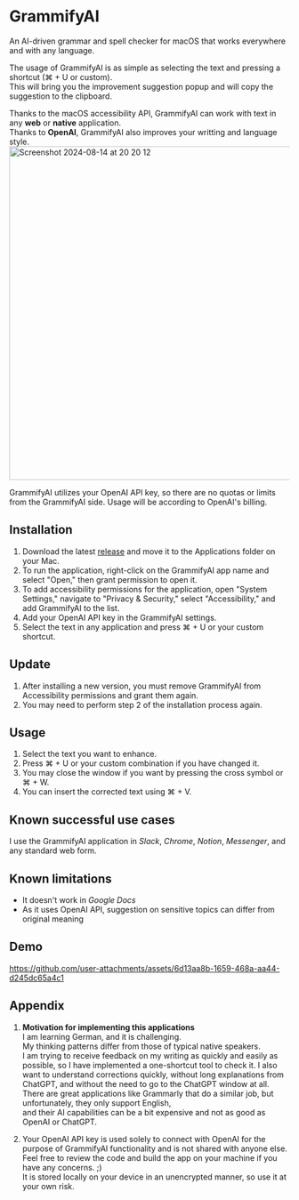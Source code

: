 # GrammifyAI

An AI-driven grammar and spell checker for macOS that works everywhere and with any language.

The usage of GrammifyAI is as simple as selecting the text and pressing a shortcut (⌘ + U or custom).  
This will bring you the improvement suggestion popup and will copy the suggestion to the clipboard.

Thanks to the macOS accessibility API, GrammifyAI can work with text in any **web** or **native** application.  
Thanks to **OpenAI**, GrammifyAI also improves your writting and language style.  
<img width="600" alt="Screenshot 2024-08-14 at 20 20 12" src="https://github.com/user-attachments/assets/9155695c-49d6-44ad-ba07-71b2e4085982">

GrammifyAI utilizes your OpenAI API key, so there are no quotas or limits from the GrammifyAI side. Usage will be according to OpenAI's billing.

## Installation
  1. Download the latest [release](https://github.com/harentius/GrammifyAI/releases) and move it to the Applications folder on your Mac.
  2. To run the application, right-click on the GrammifyAI app name and select "Open," then grant permission to open it.
  3. To add accessibility permissions for the application, open "System Settings," navigate to "Privacy & Security," select "Accessibility," and add GrammifyAI to the list.
  4. Add your OpenAI API key in the GrammifyAI settings.
  5. Select the text in any application and press ⌘ + U or your custom shortcut.

## Update
  1. After installing a new version, you must remove GrammifyAI from Accessibility permissions and grant them again.
  2. You may need to perform step 2 of the installation process again.

## Usage
  1. Select the text you want to enhance.
  2. Press ⌘ + U or your custom combination if you have changed it.
  3. You may close the window if you want by pressing the cross symbol or ⌘ + W.
  4. You can insert the corrected text using ⌘ + V.
     
## Known successful use cases
I use the GrammifyAI application in *Slack*, *Chrome*, *Notion*, *Messenger*, and any standard web form.  

## Known limitations
  * It doesn't work in *Google Docs*
  * As it uses OpenAI API, suggestion on sensitive topics can differ from original meaning

## Demo
https://github.com/user-attachments/assets/6d13aa8b-1659-468a-aa44-d245dc65a4c1

## Appendix
 1. **Motivation for implementing this applications**  
I am learning German, and it is challenging.  
My thinking patterns differ from those of typical native speakers.  
I am trying to receive feedback on my writing as quickly and easily as possible, so I have implemented a one-shortcut tool to check it.
I also want to understand corrections quickly, without long explanations from ChatGPT, and without the need to go to the ChatGPT window at all. 
There are great applications like Grammarly that do a similar job, but unfortunately, they only support English,  
and their AI capabilities can be a bit expensive and not as good as OpenAI or ChatGPT.  

2. Your OpenAI API key is used solely to connect with OpenAI for the purpose of GrammifyAI functionality and is not shared with anyone else.  
Feel free to review the code and build the app on your machine if you have any concerns. ;)  
It is stored locally on your device in an unencrypted manner, so use it at your own risk.  
